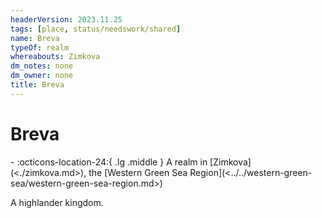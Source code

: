 ```yaml
---
headerVersion: 2023.11.25
tags: [place, status/needswork/shared]
name: Breva
typeOf: realm
whereabouts: Zimkova
dm_notes: none
dm_owner: none
title: Breva
---
```

# Breva
<div class="grid cards ext-narrow-margin ext-one-column" markdown>
-    :octicons-location-24:{ .lg .middle } A realm in [Zimkova](<./zimkova.md>), the [Western Green Sea Region](<../../western-green-sea/western-green-sea-region.md>)  
</div>


A highlander kingdom.





